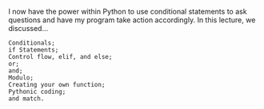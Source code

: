 I now have the power within Python to use conditional statements to ask questions and have my program take action accordingly. In this lecture, we discussed…

    Conditionals;
    if Statements;
    Control flow, elif, and else;
    or;
    and;
    Modulo;
    Creating your own function;
    Pythonic coding;
    and match.


